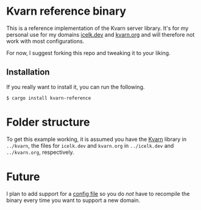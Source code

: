 # Kvarn reference binary

This is a reference implementation of the Kvarn server library.
It's for my personal use for my domains [icelk.dev](https://icelk.dev/) and [kvarn.org](https://kvarn.org/)
and will therefore not work with most configurations.

For now, I suggest forking this repo and tweaking it to your liking.

## Installation

If you really want to install it, you can run the following.

```shell
$ cargo install kvarn-reference
```

# Folder structure

To get this example working, it is assumed you have the [Kvarn](https://github.com/Icelk/kvarn) library in `../kvarn`,
the files for `icelk.dev` and `kvarn.org` in `../icelk.dev` and `../kvarn.org`, respectively.

# Future

I plan to add support for a [config file](https://kvarn.org/config.) so you do *not* have to recompile the binary every time you want to support a new domain.
